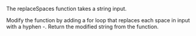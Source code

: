The replaceSpaces function takes a string input.

Modify the function by adding a for loop that replaces each space in input with a hyphen -.
Return the modified string from the function.
